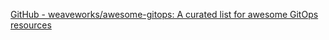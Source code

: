 
[GitHub - weaveworks/awesome-gitops: A curated list for awesome GitOps resources](https://github.com/weaveworks/awesome-gitops)

